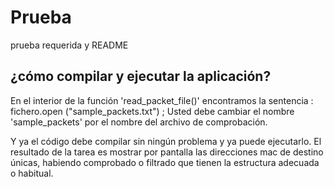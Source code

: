 # Prueba
prueba requerida y README

## ¿cómo compilar y ejecutar la aplicación?
En el interior de la función 'read_packet_file()' encontramos la sentencia : fichero.open ("sample_packets.txt") ; Usted debe cambiar el nombre 'sample_packets' por el nombre del archivo de comprobación.


Y ya el código debe compilar sin ningún problema y ya puede ejecutarlo. El resultado de la tarea es mostrar por pantalla las direcciones mac de destino únicas, habiendo comprobado o filtrado que tienen la estructura adecuada o habitual.
